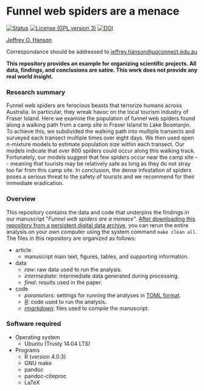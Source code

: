 # Funnel web spiders are a menace

[![Status](https://img.shields.io/badge/Status-in%20preparation-red.svg?style=flat-square)]()
[![License (GPL version 3)](https://img.shields.io/badge/License-GNU%20GPL%20version%203-brightgreen.svg?style=flat-square)](http://opensource.org/licenses/GPL-3.0)
[![DOI](https://img.shields.io/badge/DOI-10.5281/zenodo.4607130-blue.svg?style=flat-square)](https://doi.org/10.5281/zenodo.4607130)

[Jeffrey O. Hanson](http://www.jeffrey-hanson.com)

Correspondance should be addressed to [jeffrey.hanson@uqconnect.edu.au](mailto:jeffrey.hanson@uqconnect.edu.au)

**This repository provides an example for organizing scientific projects. All data, findings, and conclusions are satire. This work does not provide any real world insight.**

### Research summary

Funnel web spiders are ferocious beasts that terrorize humans across Australia. In particular, they wreak havoc on the local tourism industry of Fraser Island. Here we examine the population of funnel web spiders found along a walking path from a camp site in Fraser Island to Lake Boomanjin. To achieve this, we subdivided the walking path into multiple transects and surveyed each transect multiple times over eight days. We then used open _n_-mixture models to estimate population size within each transect. Our models indicate that over 800 spiders could occur along this walking track. Fortunately, our models suggest that few spiders occur near the camp site -- meaning that tourists may be relatively safe as long as they do not stray too far from this camp site. In conclusion, the dense infestation of spiders poses a serious threat to the safety of tourists and we recommend for their immediate eradication.

### Overview

This repository contains the data and code that underpins the findings in our manuscript "_Funnel web spiders are a menace_". [After downloading this repository from a persistent digital data archive](https://dx.doi.org/10.5281/TODO), you can rerun the entire analysis on your own computer using the system command `make clean all`. The files in this repository are organized as follows:
* article
  + manuscript main text, figures, tables, and supporting information.
* data
  + _raw_: raw data used to run the analysis.
  + _intermediate_: intermediate data generated during processing.
  + _final_: results used in the paper.
* code
  + _parameters_: settings for running the analyses in [TOML format](https://github.com/toml-lang/toml).
  + [_R_](www.r-project.org): code used to run the analysis.
  + [_rmarkdown_](wwww.rmarkdown.rstudio.com): files used to compile the manuscript.

### Software required

* Operating system
	+ Ubuntu (Trusty 14.04 LTS)
* Programs
	+ R (version 4.0.3)
	+ GNU make
	+ pandoc
	+ pandoc-citeproc
	+ LaTeX
